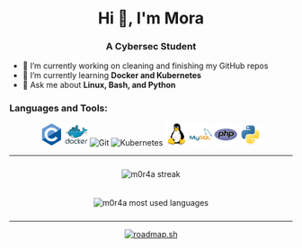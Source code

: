 <h1 align="center">Hi 👋, I'm Mora</h1>
<h3 align="center">A Cybersec Student</h3>

- 🔭 I’m currently working on cleaning and finishing my GitHub repos
- 🌱 I’m currently learning **Docker and Kubernetes**
- 💬 Ask me about **Linux, Bash, and Python**

<h3 align="left">Languages and Tools:</h3>
<p align="center">
  <a target="_blank" rel="noreferrer"> 
    <img src="https://raw.githubusercontent.com/devicons/devicon/master/icons/c/c-original.svg" alt="C" width="40" height="40"/> 
  </a>
  <a target="_blank" rel="noreferrer"> 
    <img src="https://raw.githubusercontent.com/devicons/devicon/master/icons/docker/docker-original-wordmark.svg" alt="Docker" width="40" height="40"/> 
  </a>
  <a target="_blank" rel="noreferrer"> 
    <img src="https://www.vectorlogo.zone/logos/git-scm/git-scm-icon.svg" alt="Git" width="40" height="40"/> 
  </a>
  <a target="_blank" rel="noreferrer"> 
    <img src="https://www.vectorlogo.zone/logos/kubernetes/kubernetes-icon.svg" alt="Kubernetes" width="40" height="40"/> 
  </a>
  <a target="_blank" rel="noreferrer"> 
    <img src="https://raw.githubusercontent.com/devicons/devicon/master/icons/linux/linux-original.svg" alt="Linux" width="40" height="40"/> 
  </a>
  <a target="_blank" rel="noreferrer"> 
    <img src="https://raw.githubusercontent.com/devicons/devicon/master/icons/mysql/mysql-original-wordmark.svg" alt="MySQL" width="40" height="40"/> 
  </a>
  <a target="_blank" rel="noreferrer"> 
    <img src="https://raw.githubusercontent.com/devicons/devicon/master/icons/php/php-original.svg" alt="PHP" width="40" height="40"/> 
  </a>
  <a target="_blank" rel="noreferrer"> 
    <img src="https://raw.githubusercontent.com/devicons/devicon/master/icons/python/python-original.svg" alt="Python" width="40" height="40"/> 
  </a>
</p>

---

<p align="center">
  <img src="https://github-readme-streak-stats.herokuapp.com/?user=m0r4a&theme=aura](https://github-readme-streak-stats.herokuapp.com?user=m0r4a&theme=aura&date_format=M%20j%5B%2C%20Y%5D" alt="m0r4a streak" style="width: 400px; margin: 10px;"/>
</p>
<p align="center">
  <img src="https://github-readme-stats.vercel.app/api/top-langs/?username=m0r4a&layout=compact&theme=aura" alt="m0r4a most used languages" style="width: 300px; margin: 10px;"/>
</p>

--- 
<p align="center">
<a href="https://roadmap.sh"><img src="https://roadmap.sh/card/tall/66b277bed9896b3d1430516b?variant=dark&roadmaps=devops%2Cpython%2Cgolang%2Clinux" alt="roadmap.sh"/></a>
</p>


